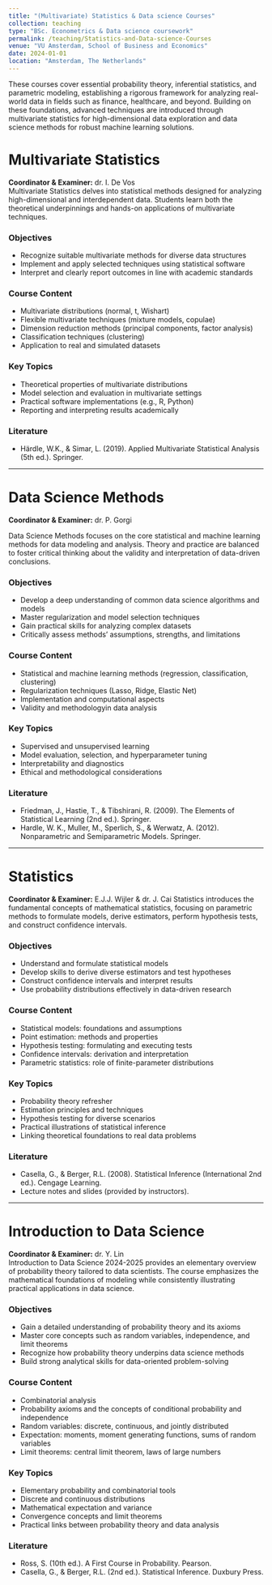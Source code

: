 ```yaml
---
title: "(Multivariate) Statistics & Data science Courses"
collection: teaching
type: "BSc. Econometrics & Data science coursework"
permalink: /teaching/Statistics-and-Data-science-Courses
venue: "VU Amsterdam, School of Business and Economics"
date: 2024-01-01
location: "Amsterdam, The Netherlands"
---
```

These courses cover essential probability theory, inferential statistics, and parametric modeling, establishing a rigorous framework for analyzing real-world data in fields such as finance, healthcare, and beyond. Building on these foundations, advanced techniques are introduced through multivariate statistics for high-dimensional data exploration and data science methods for robust machine learning solutions.

# Multivariate Statistics
**Coordinator & Examiner:** dr. I. De Vos  
Multivariate Statistics delves into statistical methods designed for analyzing high-dimensional and interdependent data. Students learn both the theoretical underpinnings and hands-on applications of multivariate techniques.

### Objectives
- Recognize suitable multivariate methods for diverse data structures  
- Implement and apply selected techniques using statistical software  
- Interpret and clearly report outcomes in line with academic standards  

### Course Content
- Multivariate distributions (normal, t, Wishart)  
- Flexible multivariate techniques (mixture models, copulae)  
- Dimension reduction methods (principal components, factor analysis)  
- Classification techniques (clustering)  
- Application to real and simulated datasets  

### Key Topics
- Theoretical properties of multivariate distributions  
- Model selection and evaluation in multivariate settings  
- Practical software implementations (e.g., R, Python)  
- Reporting and interpreting results academically  

### Literature
- Härdle, W.K., & Simar, L. (2019). Applied Multivariate Statistical Analysis (5th ed.). Springer.  

---

# Data Science Methods
**Coordinator & Examiner:** dr. P. Gorgi  

Data Science Methods focuses on the core statistical and machine learning methods for data modeling and analysis. Theory and practice are balanced to foster critical thinking about the validity and interpretation of data-driven conclusions.

### Objectives
- Develop a deep understanding of common data science algorithms and models  
- Master regularization and model selection techniques  
- Gain practical skills for analyzing complex datasets  
- Critically assess methods’ assumptions, strengths, and limitations  

### Course Content
- Statistical and machine learning methods (regression, classification, clustering)  
- Regularization techniques (Lasso, Ridge, Elastic Net)  
- Implementation and computational aspects 
- Validity and methodologyin data analysis  

### Key Topics
- Supervised and unsupervised learning  
- Model evaluation, selection, and hyperparameter tuning  
- Interpretability and diagnostics  
- Ethical and methodological considerations  

### Literature
- Friedman, J., Hastie, T., & Tibshirani, R. (2009). The Elements of Statistical Learning (2nd ed.). Springer.  
- Hardle, W. K., Muller, M., Sperlich, S., & Werwatz, A. (2012). Nonparametric and Semiparametric Models. Springer.

---

# Statistics
**Coordinator & Examiner:** E.J.J. Wijler & dr. J. Cai 
Statistics introduces the fundamental concepts of mathematical statistics, focusing on parametric methods to formulate models, derive estimators, perform hypothesis tests, and construct confidence intervals.

### Objectives
- Understand and formulate statistical models  
- Develop skills to derive diverse estimators and test hypotheses  
- Construct confidence intervals and interpret results  
- Use probability distributions effectively in data-driven research  

### Course Content
- Statistical models: foundations and assumptions  
- Point estimation: methods and properties  
- Hypothesis testing: formulating and executing tests  
- Confidence intervals: derivation and interpretation  
- Parametric statistics: role of finite-parameter distributions  

### Key Topics
- Probability theory refresher  
- Estimation principles and techniques  
- Hypothesis testing for diverse scenarios  
- Practical illustrations of statistical inference  
- Linking theoretical foundations to real data problems  

### Literature
- Casella, G., & Berger, R.L. (2008). Statistical Inference (International 2nd ed.). Cengage Learning.  
- Lecture notes and slides (provided by instructors).

---

# Introduction to Data Science
**Coordinator & Examiner:** dr. Y. Lin  
Introduction to Data Science 2024-2025 provides an elementary overview of probability theory tailored to data scientists. The course emphasizes the mathematical foundations of modeling while consistently illustrating practical applications in data science.

### Objectives
- Gain a detailed understanding of probability theory and its axioms  
- Master core concepts such as random variables, independence, and limit theorems  
- Recognize how probability theory underpins data science methods  
- Build strong analytical skills for data-oriented problem-solving  

### Course Content
- Combinatorial analysis  
- Probability axioms and the concepts of conditional probability and independence  
- Random variables: discrete, continuous, and jointly distributed  
- Expectation: moments, moment generating functions, sums of random variables  
- Limit theorems: central limit theorem, laws of large numbers  

### Key Topics
- Elementary probability and combinatorial tools  
- Discrete and continuous distributions  
- Mathematical expectation and variance  
- Convergence concepts and limit theorems  
- Practical links between probability theory and data analysis  

### Literature
- Ross, S. (10th ed.). A First Course in Probability. Pearson.  
- Casella, G., & Berger, R.L. (2nd ed.). Statistical Inference. Duxbury Press.
